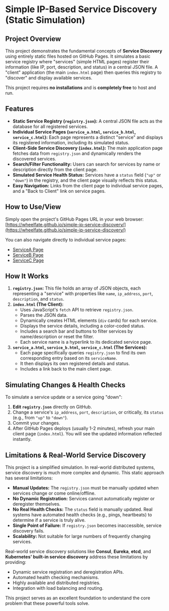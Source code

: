 # Simple IP-Based Service Discovery (Static Simulation)

## Project Overview

This project demonstrates the fundamental concepts of **Service Discovery** using entirely static files hosted on GitHub Pages. It simulates a basic service registry where "services" (simple HTML pages) register their information (like IP, port, description, and status) in a central JSON file. A "client" application (the main `index.html` page) then queries this registry to "discover" and display available services.

This project requires **no installations** and is **completely free** to host and run.

## Features

* **Static Service Registry (`registry.json`):** A central JSON file acts as the database for all registered services.
* **Individual Service Pages (`service_a.html`, `service_b.html`, `service_c.html`):** Each page represents a distinct "service" and displays its registered information, including its simulated status.
* **Client-Side Service Discovery (`index.html`):** The main application page fetches data from `registry.json` and dynamically renders the discovered services.
* **Search/Filter Functionality:** Users can search for services by name or description directly from the client page.
* **Simulated Service Health Status:** Services have a `status` field (`"up"` or `"down"`) in the registry, and the client page visually reflects this status.
* **Easy Navigation:** Links from the client page to individual service pages, and a "Back to Client" link on service pages.

## How to Use/View

Simply open the project's GitHub Pages URL in your web browser:
[https://wheelfate.github.io/simple-ip-service-discovery/](https://wheelfate.github.io/simple-ip-service-discovery/)

You can also navigate directly to individual service pages:
* [ServiceA Page](https://wheelfate.github.io/simple-ip-service-discovery/service_a.html)
* [ServiceB Page](https://wheelfate.github.io/simple-ip-service-discovery/service_b.html)
* [ServiceC Page](https://wheelfate.github.io/simple-ip-service-discovery/service_c.html)

## How It Works

1.  **`registry.json`:** This file holds an array of JSON objects, each representing a "service" with properties like `name`, `ip_address`, `port`, `description`, and `status`.
2.  **`index.html` (The Client):**
    * Uses JavaScript's `fetch` API to retrieve `registry.json`.
    * Parses the JSON data.
    * Dynamically creates HTML elements (`div` cards) for each service.
    * Displays the service details, including a color-coded status.
    * Includes a search bar and buttons to filter services by name/description or reset the filter.
    * Each service name is a hyperlink to its dedicated service page.
3.  **`service_a.html`, `service_b.html`, `service_c.html` (The Services):**
    * Each page specifically queries `registry.json` to find its own corresponding entry based on its `serviceName`.
    * It then displays its own registered details and status.
    * Includes a link back to the main client page.

## Simulating Changes & Health Checks

To simulate a service update or a service going "down":

1.  **Edit `registry.json`** directly on GitHub.
2.  Change a service's `ip_address`, `port`, `description`, or critically, its `status` (e.g., from `"up"` to `"down"`).
3.  Commit your changes.
4.  After GitHub Pages deploys (usually 1-2 minutes), refresh your main client page (`index.html`). You will see the updated information reflected instantly.

## Limitations & Real-World Service Discovery

This project is a simplified simulation. In real-world distributed systems, service discovery is much more complex and dynamic. This static approach has several limitations:

* **Manual Updates:** The `registry.json` must be manually updated when services change or come online/offline.
* **No Dynamic Registration:** Services cannot automatically register or deregister themselves.
* **No Real Health Checks:** The `status` field is manually updated. Real systems have automated health checks (e.g., pings, heartbeats) to determine if a service is truly alive.
* **Single Point of Failure:** If `registry.json` becomes inaccessible, service discovery fails.
* **Scalability:** Not suitable for large numbers of frequently changing services.

Real-world service discovery solutions like **Consul**, **Eureka**, **etcd**, and **Kubernetes' built-in service discovery** address these limitations by providing:
* Dynamic service registration and deregistration APIs.
* Automated health checking mechanisms.
* Highly available and distributed registries.
* Integration with load balancing and routing.

This project serves as an excellent foundation to understand the core problem that these powerful tools solve.
